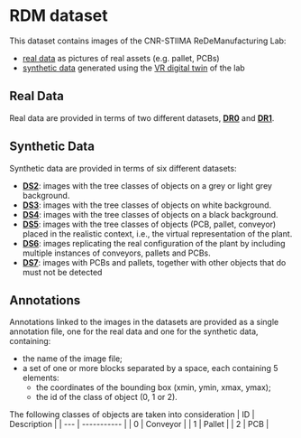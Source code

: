 # RDM dataset

This dataset contains images of the CNR-STIIMA ReDeManufacturing Lab:
* [real data](RealData/) as pictures of real assets (e.g. pallet, PCBs)
* [synthetic data](SyntheticData/) generated using the [VR digital twin](https://difactory.github.io/DF/scenes/VL/RdmPlant.html) of the lab


## Real Data
Real data are provided in terms of two different datasets, **[DR0](RealData/DR0/)** and **[DR1](RealData/DR1/)**.


## Synthetic Data
Synthetic data are provided in terms of six different datasets:
* **[DS2](SyntheticData/DS2)**: images with the tree classes of objects on a grey or light grey background.
* **[DS3](SyntheticData/DS3)**: images with the tree classes of objects on white background.
* **[DS4](SyntheticData/DS4)**: images with the tree classes of objects on a black background.
* **[DS5](SyntheticData/DS5)**: images with the tree classes of objects (PCB, pallet, conveyor) placed in the realistic context, i.e., the virtual representation of the plant. 
* **[DS6](SyntheticData/DS6)**: images replicating the real configuration of the plant by including multiple instances of conveyors, pallets and PCBs.
* **[DS7](SyntheticData/DS7)**: images with PCBs and pallets, together with other objects that do must not be detected

## Annotations
Annotations linked to the images in the datasets are provided as a single annotation file, one for the real data and one for the synthetic data, containing:

* the name of the image file;
* a set of one or more blocks separated by a space, each containing 5 elements:
    * the coordinates of the bounding box (xmin, ymin, xmax, ymax);
    * the id of the class of object (0, 1 or 2).

The following classes of objects are taken into consideration
| ID | Description |
| --- | ----------- |
| 0 | Conveyor |
| 1 | Pallet |
| 2 | PCB  |
